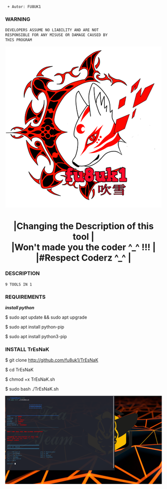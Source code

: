 


```
 + Autor: FU8UK1
```
### WARNING
```
DEVELOPERS ASSUME NO LIABILITY AND ARE NOT       
RESPONSIBLE FOR ANY MISUSE OR DAMAGE CAUSED BY  
THIS PROGRAM                                    

```

![Screenshot](https://github.com/fu8uk1/TrEsNaK/blob/master/pictures/fu8uk1.png)

<h1 align="center"> |Changing the Description of this tool  |<br>
 |Won't made you the coder ^_^ !!!      |<br>
 |#Respect Coderz ^_^                   | </h1>




### DESCRIPTION
```
9 TOOLS IN 1
```



### REQUIREMENTS

<strong>*****install python*****</strong>

$ sudo apt update && sudo apt upgrade

$ sudo apt install python-pip

$ sudo apt install python3-pip


### INSTALL TrEsNaK

$ git clone http://github.com/fu8uk1/TrEsNaK

$ cd TrEsNaK

$ chmod +x TrEsNaK.sh

$ sudo bash ./TrEsNaK.sh


![Screenshot](https://github.com/fu8uk1/TrEsNaK/blob/main/pictures/captu.png)


